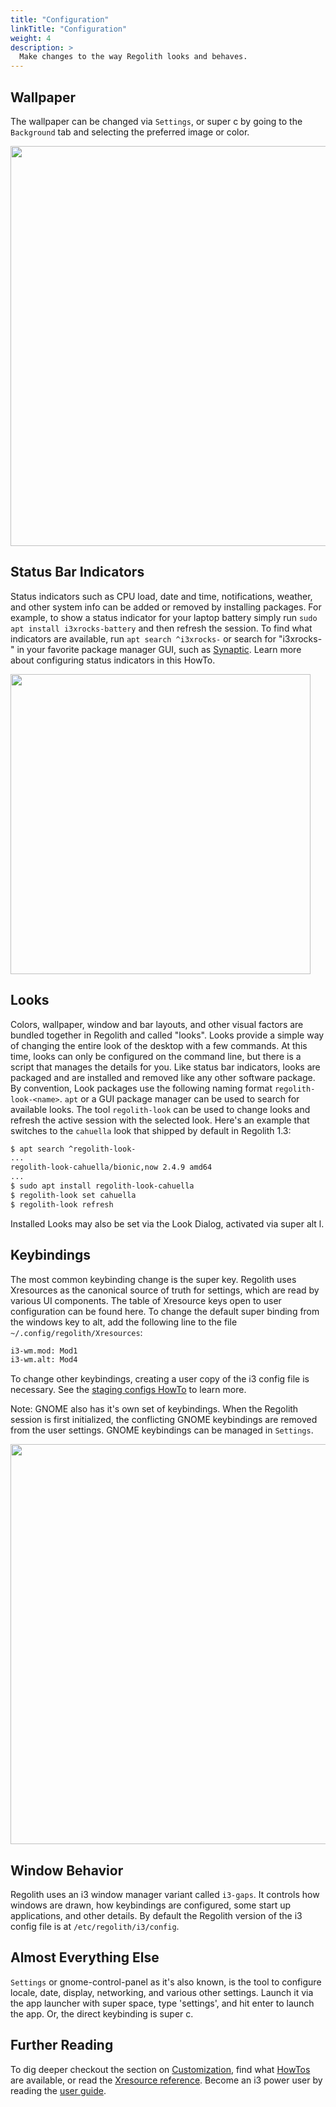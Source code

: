 ```yaml
---
title: "Configuration"
linkTitle: "Configuration"
weight: 4
description: >
  Make changes to the way Regolith looks and behaves.
---
```


## Wallpaper

The wallpaper can be changed via `Settings`, or <span class="text-nowrap"><span class="badge badge-warning">super</span> <span class="badge badge-warning">c</span></span> by going to the `Background` tab and selecting the preferred image or color.

<img class="shadow m-5" src="../regolith-screenshot-settings-wallpaper.png" width="640px"/>

## Status Bar Indicators

Status indicators such as CPU load, date and time, notifications, weather, and other system info can be added or removed by installing packages.  For example, to show a status indicator for your laptop battery simply run `sudo apt install i3xrocks-battery` and then refresh the session.  To find what indicators are available, run `apt search ^i3xrocks-` or search for "i3xrocks-" in your favorite package manager GUI, such as [Synaptic](https://help.ubuntu.com/community/SynapticHowto).  Learn more about configuring status indicators in this HowTo.

<img class="shadow m-5" src="../regolith-screenshot-synaptic-search.png" width="480px"/>

## Looks

Colors, wallpaper, window and bar layouts, and other visual factors are bundled together in Regolith and called "looks".  Looks provide a simple way of changing the entire look of the desktop with a few commands.  At this time, looks can only be configured on the command line, but there is a script that manages the details for you.  Like status bar indicators, looks are packaged and are installed and removed like any other software package.  By convention, Look packages use the following naming format `regolith-look-<name>`.  `apt` or a GUI package manager can be used to search for available looks.  The tool `regolith-look` can be used to change looks and refresh the active session with the selected look.  Here's an example that switches to the `cahuella` look that shipped by default in Regolith 1.3:

```bash
$ apt search ^regolith-look-
...
regolith-look-cahuella/bionic,now 2.4.9 amd64
...
$ sudo apt install regolith-look-cahuella
$ regolith-look set cahuella
$ regolith-look refresh
```

Installed Looks may also be set via the Look Dialog, activated via <span class="text-nowrap"><span class="badge badge-warning">super</span> <span class="badge badge-warning">alt</span> <span class="badge badge-warning">l</span></span>.

## Keybindings

The most common keybinding change is the super key.  Regolith uses Xresources as the canonical source of truth for settings, which are read by various UI components.  The table of Xresource keys open to user configuration can be found here.  To change the default super binding from the windows key to alt, add the following line to the file `~/.config/regolith/Xresources`:

```bash
i3-wm.mod: Mod1
i3-wm.alt: Mod4
```

To change other keybindings, creating a user copy of the i3 config file is necessary.  See the [staging configs HowTo](../../howto/stage-configs) to learn more.

Note: GNOME also has it's own set of keybindings.  When the Regolith session is first initialized, the conflicting GNOME keybindings are removed from the user settings.  GNOME keybindings can be managed in `Settings`.

<img class="shadow m-5" src="../regolith-screenshot-settings-keybindings.png" width="640px"/>

## Window Behavior

Regolith uses an i3 window manager variant called `i3-gaps`.  It controls how windows are drawn, how keybindings are configured, some start up applications, and other details.  By default the Regolith version of the i3 config file is at `/etc/regolith/i3/config`.

## Almost Everything Else

`Settings` or gnome-control-panel as it's also known, is the tool to configure locale, date, display, networking, and various other settings.  Launch it via the app launcher with <span class="text-nowrap"><span class="badge badge-warning">super</span> <span class="badge badge-warning">space</span></span>, type 'settings', and hit enter to launch the app.  Or, the direct keybinding is <span class="text-nowrap"><span class="badge badge-warning">super</span> <span class="badge badge-warning">c</span></span>.

## Further Reading

To dig deeper checkout the section on [Customization](../../customize), find what [HowTos](../../howto) are available, or read the [Xresource reference](../../reference/xresources).  Become an i3 power user by reading the [user guide](https://i3wm.org/docs/userguide.html).
